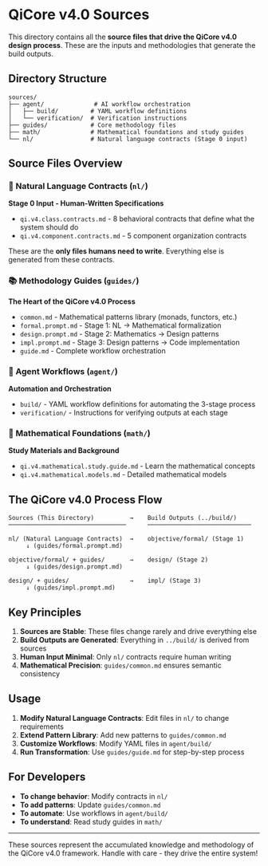# QiCore v4.0 Sources

This directory contains all the **source files that drive the QiCore v4.0 design process**. These are the inputs and methodologies that generate the build outputs.

## Directory Structure

```
sources/
├── agent/              # AI workflow orchestration
│   ├── build/         # YAML workflow definitions
│   └── verification/  # Verification instructions
├── guides/            # Core methodology files
├── math/              # Mathematical foundations and study guides
└── nl/                # Natural language contracts (Stage 0 input)
```

## Source Files Overview

### 🎯 Natural Language Contracts (`nl/`)
**Stage 0 Input - Human-Written Specifications**

- `qi.v4.class.contracts.md` - 8 behavioral contracts that define what the system should do
- `qi.v4.component.contracts.md` - 5 component organization contracts

These are the **only files humans need to write**. Everything else is generated from these contracts.

### 📚 Methodology Guides (`guides/`)
**The Heart of the QiCore v4.0 Process**

- `common.md` - Mathematical patterns library (monads, functors, etc.)
- `formal.prompt.md` - Stage 1: NL → Mathematical formalization
- `design.prompt.md` - Stage 2: Mathematics → Design patterns
- `impl.prompt.md` - Stage 3: Design patterns → Code implementation
- `guide.md` - Complete workflow orchestration

### 🤖 Agent Workflows (`agent/`)
**Automation and Orchestration**

- `build/` - YAML workflow definitions for automating the 3-stage process
- `verification/` - Instructions for verifying outputs at each stage

### 📐 Mathematical Foundations (`math/`)
**Study Materials and Background**

- `qi.v4.mathematical.study.guide.md` - Learn the mathematical concepts
- `qi.v4.mathematical.models.md` - Detailed mathematical models

## The QiCore v4.0 Process Flow

```
Sources (This Directory)          →    Build Outputs (../build/)
─────────────────────────────────      ─────────────────────────────

nl/ (Natural Language Contracts)  →    objective/formal/ (Stage 1)
     ↓ (guides/formal.prompt.md)
     
objective/formal/ + guides/       →    design/ (Stage 2)
     ↓ (guides/design.prompt.md)
     
design/ + guides/                 →    impl/ (Stage 3)
     ↓ (guides/impl.prompt.md)
```

## Key Principles

1. **Sources are Stable**: These files change rarely and drive everything else
2. **Build Outputs are Generated**: Everything in `../build/` is derived from sources
3. **Human Input Minimal**: Only `nl/` contracts require human writing
4. **Mathematical Precision**: `guides/common.md` ensures semantic consistency

## Usage

1. **Modify Natural Language Contracts**: Edit files in `nl/` to change requirements
2. **Extend Pattern Library**: Add new patterns to `guides/common.md`
3. **Customize Workflows**: Modify YAML files in `agent/build/`
4. **Run Transformation**: Use `guides/guide.md` for step-by-step process

## For Developers

- **To change behavior**: Modify contracts in `nl/`
- **To add patterns**: Update `guides/common.md`
- **To automate**: Use workflows in `agent/build/`
- **To understand**: Read study guides in `math/`

---

These sources represent the accumulated knowledge and methodology of the QiCore v4.0 framework. Handle with care - they drive the entire system! 